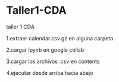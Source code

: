 # Taller1-CDA
taller 1 CDA

1.extraer calendar.csv.gz en alguna carpeta

2.cargar ipynb en google collab

3.cargar los archivos .csv en contents

4.ejecutar desde arriba hacia abajo
